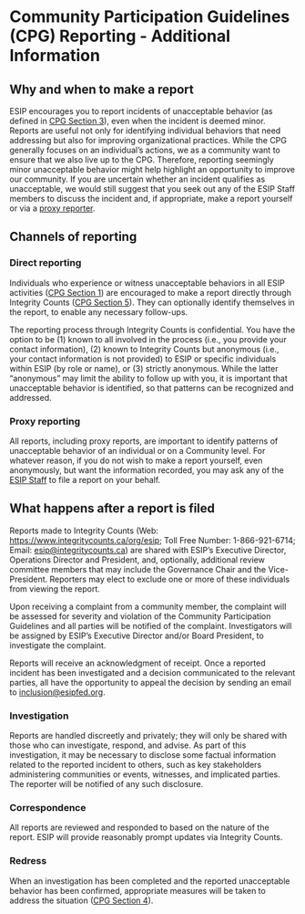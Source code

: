 **Community Participation Guidelines (CPG) Reporting - Additional Information**
==================================================================================================

**Why and when to make a report**
------------------------------------------------

ESIP encourages you to report incidents of unacceptable behavior (as defined in [CPG Section
3](https://github.com/ESIPFed/Governance/blob/master/ESIP%20Policies%20and%20Procedures/2.0%20Ethics%20and%20Conduct/ESIP%20P&P%202.1%20Community%20Participation%20Guidelines.md#section-3----behaviors-that-will-not-be-tolerated)), even when the incident is deemed minor. Reports are useful not only for identifying individual
behaviors that need addressing but also for improving organizational practices. While the CPG
generally focuses on an individual’s actions, we as a community want to ensure that we also live
up to the CPG. Therefore, reporting seemingly minor unacceptable behavior might help highlight
an opportunity to improve our community. If you are uncertain whether an incident qualifies as
unacceptable, we would still suggest that you seek out any of the ESIP Staff members to
discuss the incident and, if appropriate, make a report yourself or via a [proxy reporter](https://github.com/ESIPFed/Governance/blob/master/Standing%20Committee%20and%20Cluster%20Policies%20and%20Procedures/Community%20Participation%20Guidelines%20(CPG)%20Reporting%20-%20Additional%20Information.md#proxy-reporting).

**Channels of reporting**
------------------------------------------------

### **Direct reporting**

Individuals who experience or witness unacceptable behaviors in all ESIP activities ([CPG
Section 1](https://github.com/ESIPFed/Governance/blob/master/ESIP%20Policies%20and%20Procedures/2.0%20Ethics%20and%20Conduct/ESIP%20P&P%202.1%20Community%20Participation%20Guidelines.md#section-1----when-to-use-these-guidelines)) are encouraged to make a report directly through Integrity Counts ([CPG Section 5](https://github.com/ESIPFed/Governance/blob/master/ESIP%20Policies%20and%20Procedures/2.0%20Ethics%20and%20Conduct/ESIP%20P&P%202.1%20Community%20Participation%20Guidelines.md#section-5----reporting)).
They can optionally identify themselves in the report, to enable any necessary follow-ups.

The reporting process through Integrity Counts is confidential. You have the option to be (1)
known to all involved in the process (i.e., you provide your contact information), (2) known to
Integrity Counts but anonymous (i.e., your contact information is not provided) to ESIP or
specific individuals within ESIP (by role or name), or (3) strictly anonymous. While the latter
“anonymous” may limit the ability to follow up with you, it is important that unacceptable
behavior is identified, so that patterns can be recognized and addressed.

### **Proxy reporting**

All reports, including proxy reports, are important to identify patterns of unacceptable behavior
of an individual or on a Community level. For whatever reason, if you do not wish to make a
report yourself, even anonymously, but want the information recorded, you may ask any of the
[ESIP Staff](https://www.esipfed.org/about/staff-2) to file a report on your behalf.

**What happens after a report is filed**
------------------------------------------------

Reports made to Integrity Counts (Web: https://www.integritycounts.ca/org/esip; Toll Free
Number: 1-866-921-6714; Email: esip@integritycounts.ca) are shared with ESIP’s Executive
Director, Operations Director and President, and, optionally, additional review committee
members that may include the Governance Chair and the Vice-President. Reporters may elect
to exclude one or more of these individuals from viewing the report.

Upon receiving a complaint from a community member, the complaint will be assessed for
severity and violation of the Community Participation Guidelines and all parties will be notified
of the complaint. Investigators will be assigned by ESIP’s Executive Director and/or Board
President, to investigate the complaint.

Reports will receive an acknowledgment of receipt. Once a reported incident has been
investigated and a decision communicated to the relevant parties, all have the opportunity to
appeal the decision by sending an email to inclusion@esipfed.org.

### **Investigation**

Reports are handled discreetly and privately; they will only be shared with those who can
investigate, respond, and advise. As part of this investigation, it may be necessary to disclose
some factual information related to the reported incident to others, such as key stakeholders
administering communities or events, witnesses, and implicated parties. The reporter will be
notified of any such disclosure.

### **Correspondence**

All reports are reviewed and responded to based on the nature of the report. ESIP will provide
reasonably prompt updates via Integrity Counts.

### **Redress**

When an investigation has been completed and the reported unacceptable behavior has been
confirmed, appropriate measures will be taken to address the situation ([CPG Section 4](https://github.com/ESIPFed/Governance/blob/master/ESIP%20Policies%20and%20Procedures/2.0%20Ethics%20and%20Conduct/ESIP%20P&P%202.1%20Community%20Participation%20Guidelines.md#section-4----consequences-of-unacceptable-behavior)).
